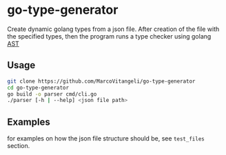 # go-type-generator
Create dynamic golang types from a json file.
After creation of the file with the specified types, then the program runs a type checker using golang [AST](https://es.wikipedia.org/wiki/%C3%81rbol_de_sintaxis_abstracta)

## Usage

```sh
git clone https://github.com/MarcoVitangeli/go-type-generator
cd go-type-generator
go build -o parser cmd/cli.go
./parser [-h | --help] <json file path>
```

## Examples

for examples on how the json file structure should be, see `test_files` section.
